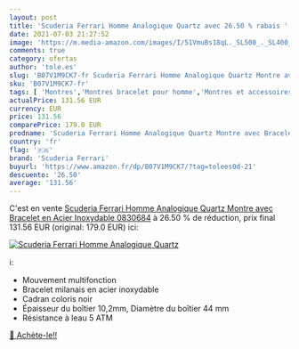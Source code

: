 ```yaml
---
layout: post
title: 'Scuderia Ferrari Homme Analogique Quartz avec 26.50 % rabais '
date: 2021-07-03 21:27:52
image: 'https://m.media-amazon.com/images/I/51VmuBs18qL._SL500_._SL400_.jpg'
comments: true
category: ofertas
author: 'tole.es'
slug: 'B07V1M9CK7-fr Scuderia Ferrari Homme Analogique Quartz Montre avec...'
sku: 'B07V1M9CK7-fr'
tags: [ 'Montres','Montres bracelet pour homme','Montres et accessoires','Montres homme','scuderia ferrari', ]
actualPrice: 131.56 EUR
currency: EUR
price: 131.56
comparePrice: 179.0 EUR
prodname: 'Scuderia Ferrari Homme Analogique Quartz Montre avec Bracelet en Acier Inoxydable 0830684'
country: 'fr'
flag: '🇫🇷'
brand: 'Scuderia Ferrari'
buyurl: 'https://www.amazon.fr/dp/B07V1M9CK7/?tag=tolees0d-21'
descuento: '26.50'
average: '131.56'
---
```


C'est en vente [Scuderia Ferrari Homme Analogique Quartz Montre avec Bracelet en Acier Inoxydable 0830684](https://www.amazon.fr/dp/B07V1M9CK7/?tag=tolees0d-21)  à  26.50 % de réduction, prix final  131.56 EUR (original: 179.0 EUR) ici:

[![Scuderia Ferrari Homme Analogique Quartz](https://m.media-amazon.com/images/I/51VmuBs18qL._SL500_._SL400_.jpg)](https://www.amazon.fr/dp/B07V1M9CK7/?tag=tolees0d-21)

ℹ️:

- Mouvement multifonction
- Bracelet milanais en acier inoxydable
- Cadran coloris noir
- Épaisseur du boîtier 10,2mm, Diamètre du boîtier 44 mm
- Résistance à leau 5 ATM

[🛒 Achète-le!!](https://www.amazon.fr/dp/B07V1M9CK7/?tag=tolees0d-21)
